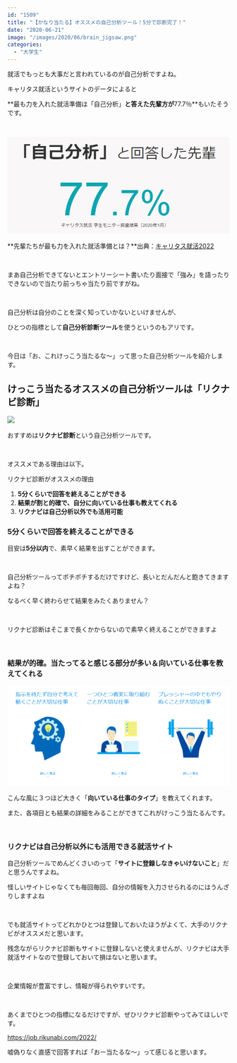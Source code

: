 ```yaml
---
id: "1509"
title: "【かなり当たる】オススメの自己分析ツール！5分で診断完了！"
date: "2020-06-21"
image: "/images/2020/06/brain_jigsaw.png"
categories: 
  - "大学生"
---
```


就活でもっとも大事だと言われているのが自己分析ですよね。

キャリタス就活というサイトのデータによると

**最も力を入れた就活準備は「自己分析」**と答えた先輩方が**77.7％**もいたそうです。

 

![就活準備で最も力を入れたことアンケートの結果](/images/2020/06/ctasu-777.png)

**先輩たちが最も力を入れた就活準備とは？**出典：[キャリタス就活2022](https://job.career-tasu.jp/2022/camp/self_analysis/)

 

まあ自己分析できてないとエントリーシート書いたり面接で「強み」を語ったりできないので当たり前っちゃ当たり前ですがね。

 

自己分析は自分のことを深く知っていかないといけませんが、

ひとつの指標として**自己分析診断ツール**を使うというのもアリです。

 

今日は「お、これけっこう当たるな～」って思った自己分析ツールを紹介します。

## けっこう当たるオススメの自己分析ツールは「リクナビ診断」

![](../../assets/images/2020/03/JobHunt.png)

おすすめは**リクナビ診断**という自己分析ツールです。

 

オススメである理由は以下。

リクナビ診断がオススメの理由

1. **5分くらいで回答を終えることができる**
2. **結果が割と的確で、自分に向いている仕事も教えてくれる**
3. **リクナビは自己分析以外でも活用可能**

### 5分くらいで回答を終えることができる

目安は**5分以内**で、素早く結果を出すことができます。

 

自己分析ツールってポチポチするだけですけど、長いとだんだんと飽きてきますよね？

なるべく早く終わらせて結果をみたくありません？

 

リクナビ診断はそこまで長くかからないので素早く終えることができますよ

 

### 結果が的確。当たってると感じる部分が多い＆向いている仕事を教えてくれる

![リクナビ診断結果](/images/2020/06/rikunavi-analysis.png)

こんな風に３つほど大きく「**向いている仕事のタイプ**」を教えてくれます。

また、各項目とも結果の詳細をみることができてこれがけっこう当たるんです。

 

### リクナビは自己分析以外にも活用できる就活サイト

自己分析ツールでめんどくさいのって「**サイトに登録しなきゃいけないこと**」だと思うんですよね。

怪しいサイトじゃなくても毎回毎回、自分の情報を入力させられるのにはうんざりしますよね

 

でも就活サイトってどれかひとつは登録しておいたほうがよくて、大手のリクナビがオススメだと思います。

残念ながらリクナビ診断もサイトに登録しないと使えませんが、リクナビは大手就活サイトなので登録しておいて損はないと思います。

 

企業情報が豊富ですし、情報が得られやすいです。

 

あくまでひとつの指標になるだけですが、ぜひリクナビ診断やってみてほしいです。

https://job.rikunabi.com/2022/

嘘偽りなく直感で回答すれば「おー当たるな～」って感じると思います。
